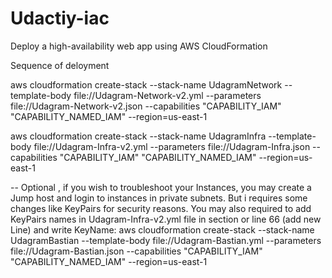 # Udactiy-iac
Deploy a high-availability web app using AWS CloudFormation


Sequence of deloyment 

aws cloudformation create-stack --stack-name UdagramNetwork --template-body file://Udagram-Network-v2.yml  --parameters file://Udagram-Network-v2.json --capabilities "CAPABILITY_IAM" "CAPABILITY_NAMED_IAM" --region=us-east-1

aws cloudformation create-stack --stack-name UdagramInfra --template-body file://Udagram-Infra-v2.yml  --parameters file://Udagram-Infra.json --capabilities "CAPABILITY_IAM" "CAPABILITY_NAMED_IAM" --region=us-east-1


-- Optional , if you wish to troubleshoot your Instances, you may create a Jump host and login to instances in private subnets. But i requires some changes like KeyPairs for security reasons. You may also required to add KeyPairs names in Udagram-Infra-v2.yml file in section or line 66 (add new Line) and write KeyName: <your key name>
aws cloudformation create-stack --stack-name UdagramBastian --template-body file://Udagram-Bastian.yml  --parameters file://Udagram-Bastian.json --capabilities "CAPABILITY_IAM" "CAPABILITY_NAMED_IAM" --region=us-east-1
